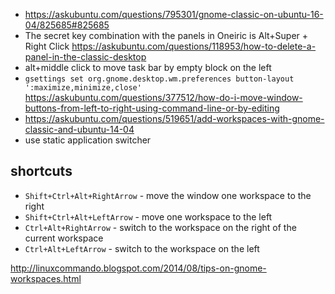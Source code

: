 - https://askubuntu.com/questions/795301/gnome-classic-on-ubuntu-16-04/825685#825685
- The secret key combination with the panels in Oneiric is Alt+Super + Right Click https://askubuntu.com/questions/118953/how-to-delete-a-panel-in-the-classic-desktop
- alt+middle click to move task bar by empty block on the left
- `gsettings set org.gnome.desktop.wm.preferences button-layout ':maximize,minimize,close'` https://askubuntu.com/questions/377512/how-do-i-move-window-buttons-from-left-to-right-using-command-line-or-by-editing
- https://askubuntu.com/questions/519651/add-workspaces-with-gnome-classic-and-ubuntu-14-04
- use static application switcher

## shortcuts

- `Shift+Ctrl+Alt+RightArrow` - move the window one workspace to the right
- `Shift+Ctrl+Alt+LeftArrow` - move one workspace to the left
- `Ctrl+Alt+RightArrow` - switch to the workspace on the right of the current workspace
- `Ctrl+Alt+LeftArrow` - switch to the workspace on the left

http://linuxcommando.blogspot.com/2014/08/tips-on-gnome-workspaces.html
